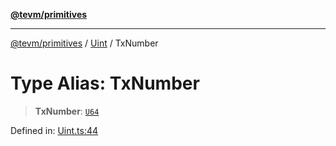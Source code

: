 [**@tevm/primitives**](../../../README.md)

***

[@tevm/primitives](../../../globals.md) / [Uint](../README.md) / TxNumber

# Type Alias: TxNumber

> **TxNumber**: [`U64`](U64.md)

Defined in: [Uint.ts:44](https://github.com/evmts/tevm-monorepo/blob/main/packages/primitives/src/Uint.ts#L44)
